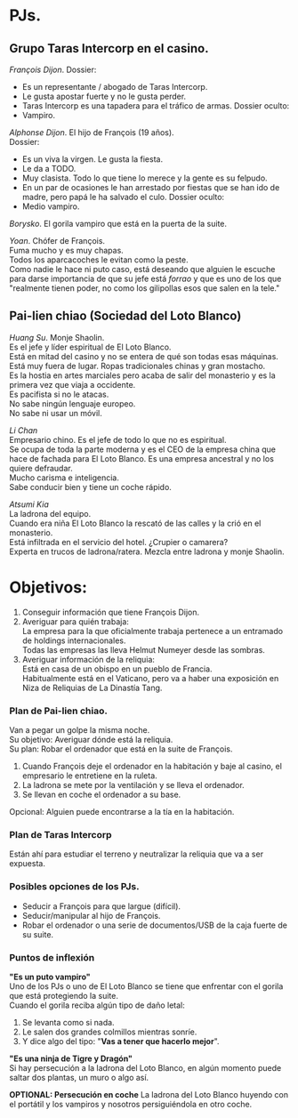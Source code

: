 # PJs.

## Grupo Taras Intercorp en el casino.  
  
*François Dijon*.
Dossier:  
- Es un representante / abogado de Taras Intercorp. 
- Le gusta apostar fuerte y no le gusta perder.  
- Taras Intercorp es una tapadera para el tráfico de armas.
Dossier oculto:  
- Vampiro.

  
*Alphonse Dijon*. El hijo de François (19 años).  
Dossier:
- Es un viva la virgen. Le gusta la fiesta.
- Le da a TODO.
- Muy clasista. Todo lo que tiene lo merece y la gente es su felpudo.
- En un par de ocasiones le han arrestado por fiestas que se han ido de madre, pero papá le ha salvado el culo.
Dossier oculto:
- Medio vampiro.
  
*Borysko*. El gorila vampiro que está en la puerta de la suite.  
  
*Yoan*. Chófer de François.  
Fuma mucho y es muy chapas.  
Todos los aparcacoches le evitan como la peste.  
Como nadie le hace ni puto caso, está deseando que alguien le escuche para darse importancia de que su jefe está _forrao_ y que es uno de los que "realmente tienen poder, no como los gilipollas esos que salen en la tele."  
  
## Pai-lien chiao (Sociedad del Loto Blanco)  
  
*Huang Su*. Monje Shaolin.  
Es el jefe y líder espiritual de El Loto Blanco.  
Está en mitad del casino y no se entera de qué son todas esas máquinas. Está muy fuera de lugar. Ropas tradicionales chinas y gran mostacho.  
Es la hostia en artes marciales pero acaba de salir del monasterio y es la primera vez que viaja a occidente.  
Es pacifista si no le atacas.  
No sabe ningún lenguaje europeo.  
No sabe ni usar un móvil.  
  
*Li Chan*  
Empresario chino. Es el jefe de todo lo que no es espiritual.  
Se ocupa de toda la parte moderna y es el CEO de la empresa china que hace de fachada para El Loto Blanco. Es una empresa ancestral y no los quiere defraudar.  
Mucho carisma e inteligencia.  
Sabe conducir bien y tiene un coche rápido.  
  
*Atsumi Kia*  
La ladrona del equipo.  
Cuando era niña El Loto Blanco la rescató de las calles y la crió en el monasterio.  
Está infiltrada en el servicio del hotel. ¿Crupier o camarera?  
Experta en trucos de ladrona/ratera. Mezcla entre ladrona y monje Shaolin.  

# Objetivos:  

1. Conseguir información que tiene François Dijon.  
2. Averiguar para quién trabaja:  
La empresa para la que oficialmente trabaja pertenece a un entramado de holdings internacionales.  
Todas las empresas las lleva Helmut Numeyer desde las sombras.  
4. Averiguar información de la reliquia:  
Está en casa de un obispo en un pueblo de Francia.  
Habitualmente está en el Vaticano, pero va a haber una exposición en Niza de Reliquias de La Dinastía Tang.  
  
### Plan de Pai-lien chiao.  
Van a pegar un golpe la misma noche.    
Su objetivo: Averiguar dónde está la reliquia.    
Su plan: Robar el ordenador que está en la suite de François.    
1. Cuando François deje el ordenador en la habitación y baje al casino, el empresario le entretiene en la ruleta.  
2. La ladrona se mete por la ventilación y se lleva el ordenador.  
3. Se llevan en coche el ordenador a su base.  
  
Opcional: Alguien puede encontrarse a la tía en la habitación.  
  
### Plan de Taras Intercorp  
Están ahí para estudiar el terreno y neutralizar la reliquia que va a ser expuesta.  
  
  
### Posibles opciones de los PJs.  
- Seducir a François para que largue (difícil).  
- Seducir/manipular al hijo de François.  
- Robar el ordenador o una serie de documentos/USB de la caja fuerte de su suite.  
  
### Puntos de inflexión  
**"Es un puto vampiro"**  
Uno de los PJs o uno de El Loto Blanco se tiene que enfrentar con el gorila que está protegiendo la suite.  
Cuando el gorila reciba algún tipo de daño letal:  
1. Se levanta como si nada.  
2. Le salen dos grandes colmillos mientras sonríe.  
3. Y dice algo del tipo: "__Vas a tener que hacerlo mejor__".  
  
**"Es una ninja de Tigre y Dragón"**  
Si hay persecución a la ladrona del Loto Blanco, en algún momento puede saltar dos plantas, un muro o algo así.  


**OPTIONAL: Persecución en coche**
La ladrona del Loto Blanco huyendo con el portátil y los vampiros y nosotros persiguiéndola en otro coche.  
